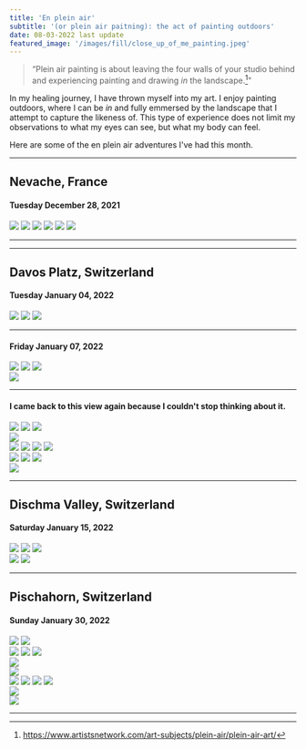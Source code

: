 ```yaml
---
title: 'En plein air'
subtitle: '(or plein air paitning): the act of painting outdoors'
date: 08-03-2022 last update
featured_image: '/images/fill/close_up_of_me_painting.jpeg'
---
```


> “Plein air painting is about leaving the four walls of your studio behind and experiencing painting and drawing *in* the landscape.[^1]"

[^1]: https://www.artistsnetwork.com/art-subjects/plein-air/plein-air-art/

In my healing journey, I have thrown myself into my art. I enjoy painting outdoors, where I can be *in* and fully emmersed by the landscape that I attempt to capture the likeness of. This type of experience does not limit my observations to what my eyes can see, but what my body can feel. 

Here are some of the en plein air adventures I've had this month. 

---

## Nevache, France
#### Tuesday December 28, 2021 

<div class="gallery" data-columns="3">
	<img src="/images/art/nevache/holding_painting.jpg">
	<img src="/images/art/nevache/me_painting.jpeg">
	<img src="/images/art/nevache/village_1.jpg">
	<img src="/images/art/nevache/touring_painting.jpg">
	<img src="/images/art/nevache/me_painting_sitting.jpeg">
	<img src="/images/art/nevache/backpack_2.jpg">
</div>



---


<!-- ## Cervieres, France
#### Friday December 31, 2021

<img src="/images/fill/close_up_of_me_painting.jpeg">

<div class="gallery" data-columns="3">
	<img src="/images/art/new_years/ski_smile.jpg">
	<img src="/images/art/new_years/snowboard.jpg">

</div> -->

---


## Davos Platz, Switzerland
#### Tuesday January 04, 2022

<div class="gallery" data-columns="3">
	<img src="/images/art/davos/stage1_vert.jpg">
	<img src="/images/art/davos/complete_vert2.jpg">
	<img src="/images/art/davos/complete_vert_ground.jpg">
</div>


---

#### Friday January 07, 2022

<div class="gallery" data-columns="3">
	<img src="/images/art/davos/frozen_paint_trees.jpg">
	<img src="/images/art/davos/frozen_paint_shoes.jpg">
	<img src="/images/art/davos/frozen_paint_pallet.jpg">
</div>

<div class="gallery" data-columns="1">
	<img src="/images/art/davos/frozen_paint_sunset.jpg">
</div>


---

#### I came back to this view again because I couldn't stop thinking about it. 

<div class="gallery" data-columns="3">
	<img src="/images/art/davos/2_stage1_vert.jpg">
	<img src="/images/art/davos/2_stage3_vert.jpg">
	<img src="/images/art/davos/2_stage4_vert.jpg">
</div>

<div class="gallery" data-columns="1">
	<img src="/images/art/davos/2_stage5_horz_linedup.jpg">
</div>

<div class="gallery" data-columns="4">
	<img src="/images/art/davos/2_stage4_vert.jpg">
	<img src="/images/art/davos/2_stage5_vert.jpg">
	<img src="/images/art/davos/2_stage6_vert.jpg">
	<img src="/images/art/davos/2_stage8_vert.jpg">
</div>

<div class="gallery" data-columns="3">
	<img src="/images/art/davos/2_stage8_lookingdown.jpg">
	<img src="/images/art/davos/2_stage8_vert_linedup.jpg">
	<img src="/images/art/davos/2_inside_vert_zoomedin.jpg">
</div>

<div class="gallery" data-columns="1">
	<img src="/images/art/davos/2_inside_horz.jpg">
</div>

---


## Dischma Valley, Switzerland
#### Saturday January 15, 2022

<div class="gallery" data-columns="3">
	<img src="/images/art/dischma/stage1_vert.jpg">
	<img src="/images/art/dischma/stage2_vert.jpg">
	<img src="/images/art/dischma/complete_holding_vert.jpg">
	
</div>

<div class="gallery" data-columns="1">
	<img src="/images/art/dischma/holding_fisheye.jpg">
	<img src="/images/art/dischma/on_ground_with_skis.jpg">
	
</div>


---


## Pischahorn, Switzerland
#### Sunday January 30, 2022

<div class="gallery" data-columns="2">
	<img src="/images/art/pischa/touring.jpg">
	<img src="/images/art/pischa/touring_shadow.jpg">
	
</div>

<div class="gallery" data-columns="3">
	<img src="/images/art/pischa/stage1_vert.jpg">
	<img src="/images/art/pischa/stage2_vert.jpg">
	<img src="/images/art/pischa/stage3_vert.jpg">
	
</div>

<div class="gallery" data-columns="1">
	<img src="/images/art/pischa/complete_horz_zoomin.jpg">
</div>

<div class="gallery" data-columns="1">
	<img src="/images/art/pischa/complete_horz_night.jpg">
</div>

<div class="gallery" data-columns="4">
	<img src="/images/art/pischa/complete_onskis.jpg">
	<img src="/images/art/pischa/stage1_vert_skis_mountain.jpg">
	<img src="/images/art/pischa/complete_onskis_zoomout.jpg">
	<img src="/images/art/pischa/complete_vert_lookingdown.jpg">
</div>

<div class="gallery" data-columns="1">
	<img src="/images/art/pischa/complete_vert_alligned.jpg">
</div>

<div class="gallery" data-columns="1">
	<img src="/images/art/pischa/sunset.jpg">
</div>


---

<!-- <a href="https://jekyllthemes.io/theme/index-portfolio-jekyll-theme" class="button button--large">Get This Theme</a> -->
<!-- https://github.com/adam-p/markdown-here/wiki/Markdown-Cheatsheet -->
